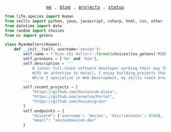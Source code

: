 <p align="center">
  <samp>
    <a href="https://xevion.dev">me</a> .
    <a href="https://v2.xevion.dev">blog</a> .
    <a href="https://xevion.dev/projects">projects</a> .
    <a href="https://status.xevion.dev">status</a>
  </samp>
</p>

```python
from life.species import Human
from skills import python, java, javascript, csharp, html, css, other
from datetime import date
from random import choices
from os import getenv

class RyanWalters(Human):
    def __init__(self, username='xevion'):
        self.name = f'Ryan {0} Walters'.format(choices([os.getenv('MIDDLE_NAME'), 'C', '']))
        self.pronouns = ['he' and 'him'],
        self.description = '''
            A junior full-stack software developer working their way through the world.
            With an attention to detail, I enjoy building projects that are elegant, robust, and resilient.
            While I specialize in Web Development, my skills reach broadly, and there's nothing I can't learn.
        '''
        self.recent_projects = [
            "https://github.com/Xevion/v6-place",
            "https://github.com/acmutsa/Portal",
            "https://github.com/Xevion/grain"
        ]
        self.endpoints = {
            "discord": {'username': 'Xevion', 'discriminator': 8506},
            "email": "xevion@xevion.dev"
        }
```
